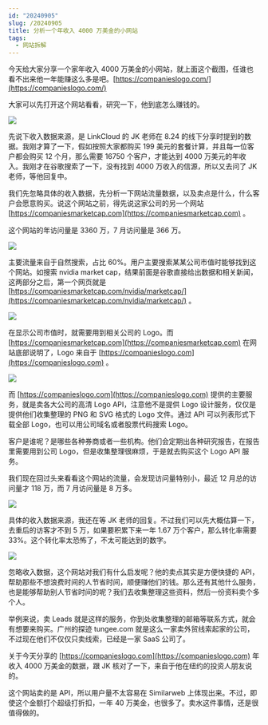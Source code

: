 ```yaml
---
id: "20240905"
slug: /20240905
title: 分析一个年收入 4000 万美金的小网站
tags:
  - 网站拆解
---
```

今天给大家分享一个家年收入 4000 万美金的小网站，就上面这个截图，任谁也看不出来他一年能赚这么多是吧。[https://companieslogo.com/](https://companieslogo.com/)

大家可以先打开这个网站看看，研究一下，他到底怎么赚钱的。

![](https://images.lummstudio.com/images/2024/09/miniclass/20240905-01.webp)

先说下收入数据来源，是 LinkCloud 的 JK 老师在 8.24 的线下分享时提到的数据。我刚才算了一下，假如按照大家都购买 199 美元的套餐计算，并且每一位客户都会购买 12 个月，那么需要 16750 个客户，才能达到 4000 万美元的年收入。我刚才在谷歌搜索了一下，没有找到 4000 万收入的信源，所以又去问了 JK 老师，等他回复中。

我们先忽略具体的收入数据，先分析一下网站流量数据，以及卖点是什么，什么客户会愿意购买。说这个网站之前，得先说这家公司的另一个网站 [https://companiesmarketcap.com](https://companiesmarketcap.com) 。

这个网站的年访问量是 3360 万，7 月访问量是 366 万。

 ![](https://images.lummstudio.com/images/2024/09/miniclass/20240905-02.webp)

主要流量来自于自然搜索，占比 60%。用户主要搜索某某公司市值时能够找到这个网站。如搜索 nvidia market cap，结果前面是谷歌直接给出数据和相关新闻，这两部分之后，第一个网页就是 [https://companiesmarketcap.com/nvidia/marketcap/](https://companiesmarketcap.com/nvidia/marketcap/) 。

![](https://images.lummstudio.com/images/2024/09/miniclass/20240905-03.webp)

在显示公司市值时，就需要用到相关公司的 Logo。而 [https://companiesmarketcap.com](https://companiesmarketcap.com) 在网站底部说明了，Logo 来自于 [https://companieslogo.com](https://companieslogo.com) 。

![](https://images.lummstudio.com/images/2024/09/miniclass/20240905-04.webp)

而 [https://companieslogo.com](https://companieslogo.com) 提供的主要服务，就是卖各大公司的高清 Logo API，注意他不是提供 Logo 设计服务，仅仅是提供他们收集整理的 PNG 和 SVG 格式的 Logo 文件。通过 API 可以列表形式下载全部 Logo，也可以用公司域名或者股票代码搜索 Logo。

客户是谁呢？是哪些各种券商或者一些机构。他们会定期出各种研究报告，在报告里需要用到公司 Logo，但是收集整理很麻烦，于是就去购买这个 Logo API 服务。

我们现在回过头来看看这个网站的流量，会发现访问量特别小，最近 12 月总的访问量才 118 万，而 7 月访问量是 8 万多。

![](https://images.lummstudio.com/images/2024/09/miniclass/20240905-05.webp)

具体的收入数据来源，我还在等 JK 老师的回复。不过我们可以先大概估算一下，去重后的访客才不到 5 万，如果要积累下来一年 1.67 万个客户，那么转化率需要 33%。这个转化率太恐怖了，不太可能达到的数字。

![](https://images.lummstudio.com/images/2024/09/miniclass/20240905-06.webp)

忽略收入数据，这个网站对我们有什么启发呢？他的卖点其实是方便快捷的 API，帮助那些不想浪费时间的人节省时间，顺便赚他们的钱。那么还有其他什么服务，也是能够帮助别人节省时间的呢？我们去收集整理这些资料，然后一份资料卖个多个人。

举例来说，卖 Leads 就是这样的服务，你到处收集整理的邮箱等联系方式，就会有想要来购买。广州的探迹 tungee.com 就是这么一家卖外贸线索起家的公司，不过现在他们不仅仅只卖线索，已经是一家 SaaS 公司了。

关于今天分享的 [https://companieslogo.com](https://companieslogo.com) 年收入 4000 万美金的数据，跟 JK 核对了一下，来自于他在纽约的投资人朋友说的。

这个网站卖的是 API，所以用户量不太容易在 Similarweb 上体现出来。不过，即使这个金额打个超级打折扣，一年 40 万美金，也很多了。卖水这件事情，还是很值得做的。

